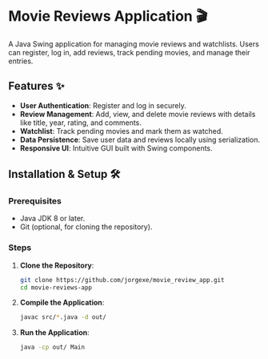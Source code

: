 # Movie Reviews Application 🎬

A Java Swing application for managing movie reviews and watchlists. Users can register, log in, add reviews, track pending movies, and manage their entries.

## Features ✨
- **User Authentication**: Register and log in securely.
- **Review Management**: Add, view, and delete movie reviews with details like title, year, rating, and comments.
- **Watchlist**: Track pending movies and mark them as watched.
- **Data Persistence**: Save user data and reviews locally using serialization.
- **Responsive UI**: Intuitive GUI built with Swing components.

## Installation & Setup 🛠️

### Prerequisites
- Java JDK 8 or later.
- Git (optional, for cloning the repository).

### Steps
1. **Clone the Repository**:
   ```bash
   git clone https://github.com/jorgexe/movie_review_app.git
   cd movie-reviews-app
2. **Compile the Application**:
   ```bash
   javac src/*.java -d out/
   ```
3. **Run the Application**:
   ```bash
   java -cp out/ Main
   ```
